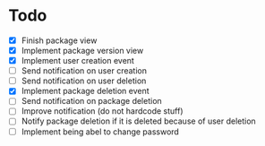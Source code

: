 # Todo

- [x] Finish package view
- [x] Implement package version view
- [x] Implement user creation event
- [ ] Send notification on user creation
- [ ] Send notification on user deletion
- [x] Implement package deletion event
- [ ] Send notification on package deletion
- [ ] Improve notification (do not hardcode stuff)
- [ ] Notify package deletion if it is deleted because of user deletion
- [ ] Implement being abel to change password
